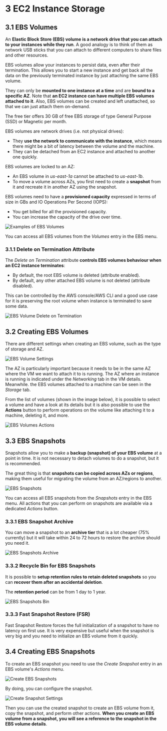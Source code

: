 # 3 EC2 Instance Storage

## 3.1 EBS Volumes

An **Elastic Block Store (EBS) volume is a network drive that you can attach to your instances while they run**. A good analogy is to think of them as network USB sticks that you can attach to different computers to share files and other resources.

EBS volumes allow your instances to persist data, even after their termination. This allows you to start a new instance and get back all the data on the previously terminated instance by just attaching the same EBS volume.

They can only be **mounted to one instance at a time** and are **bound to a specific AZ**. Note that **an EC2 instance can have multiple EBS volumes attached to it**. Also, EBS volumes can be created and left unattached, so that we can just attach them on-demand.

The free tier offers 30 GB of free EBS storage of type General Purpose (SSD) or Magnetic per month.

EBS volumes are network drives (i.e. not physical drives):
- They **use the network to communicate with the instance**, which means there might be a bit of latency between the volume and the machine.
- They can be detached from an EC2 instance and attached to another one quickly.

EBS volumes are locked to an AZ:
- An EBS volume in *us-east-1a* cannot be attached to *us-east-1b*.
- To move a volume across AZs, you first need to create a **snapshot** from it and recreate it in another AZ using the snapshot.

EBS volumes need to have a **provisioned capacity** expressed in terms of size in GBs and IO Operations Per Second (IOPS):
- You get billed for all the provisioned capacity.
- You can increase the capacity of the drive over time.

![Examples of EBS Volumes](/assets/aws-certified-developer-associate/ebs_volumes.png "Examples of EBS Volumes")

You can access all EBS volumes from the *Volumes* entry in the EBS menu.

### 3.1.1 Delete on Termination Attribute

The *Delete on Termination* attribute **controls EBS volumes behaviour when an EC2 instance terminates**:
- By default, the root EBS volume is deleted (attribute enabled).
- By default, any other attached EBS volume is not deleted (attribute disabled).

This can be controlled by the AWS console/AWS CLI and a good use case for it is preserving the root volume when instance is terminated to save some data.

![EBS Volume Delete on Termination](/assets/aws-certified-developer-associate/ebs_volume_delete_on_termination.png "EBS Volume Delete on Termination")

## 3.2 Creating EBS Volumes

There are different settings when creating an EBS volume, such as the type of storage and AZ.

![EBS Volume Settings](/assets/aws-certified-developer-associate/ebs_volume_settings.png "EBS Volume Settings")

The AZ is particularly important because it needs to be in the same AZ where the VM we want to attach it to is running. The AZ where an instance is running is indicated under the *Networking* tab in the VM details. Meanwhile. the EBS volumes attached to a machine can be seen in the *Storage* tab.

From the list of volumes (shown in the image below), it is possible to select a volume and have a look at its details but it is also possible to use the **Actions** button to perform operations on the volume like attaching it to a machine, deleting it, and more.

![EBS Volumes Actions](/assets/aws-certified-developer-associate/ebs_volumes_actions.png "EBS Volumes Actions")

## 3.3 EBS Snapshots

Snapshots allow you to make a **backup (snapshot) of your EBS volume** at a point in time. It is not necessary to detach volumes to do a snapshot, but it is recommended.

The great thing is that **snapshots can be copied across AZs or regions**, making them useful for migrating the volume from an AZ/regions to another.

![EBS Snapshots](/assets/aws-certified-developer-associate/ebs_snapshots.png "EBS Snapshots")

You can access all EBS snapshots from the *Snapshots* entry in the EBS menu. All actions that you can perform on snapshots are available via a dedicated *Actions* button.

### 3.3.1 EBS Snapshot Archive

You can move a snapshot to an **archive tier** that is a lot cheaper (75% currently) but it will take within 24 to 72 hours to restore the archive should you need it.

![EBS Snapshots Archive](/assets/aws-certified-developer-associate/ebs_snapshots_archive.png "EBS Snapshots Archive")

### 3.3.2 Recycle Bin for EBS Snapshots

It is possible to **setup retention rules to retain deleted snapshots** so you can **recover them after an accidental deletion**.

The **retention period** can be from 1 day to 1 year.

![EBS Snapshots Bin](/assets/aws-certified-developer-associate/ebs_snapshots_bin.png "EBS Snapshots Bin")

### 3.3.3 Fast Snapshot Restore (FSR)

Fast Snapshot Restore forces the full initialization of a snapshot to have no latency on  first use. It is very expensive but useful when the snapshot is very big and you need to initialize an EBS volume from it quickly.

## 3.4 Creating EBS Snapshots

To create an EBS snapshot you need to use the *Create Snapshot* entry in an EBS volume's *Actions* menu.

![Create EBS Snapshots](/assets/aws-certified-developer-associate/create_ebs_snapshot.png "Create EBS Snapshots")

By doing, you can configure the snapshot.

![Create Snapshot Settings](/assets/aws-certified-developer-associate/ebs_snapshot_settings.png "EBS Snapshot Settings")

Then you can use the created snapshot to create an EBS volume from it, copy the snapshot, and perform other actions. **When you create an EBS volume from a snapshot, you will see a reference to the snapshot in the EBS volume details**.